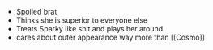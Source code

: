 - Spoiled brat
- Thinks she is superior to everyone else
- Treats Sparky like shit and plays her around
- cares about outer appearance way more than [[Cosmo]]